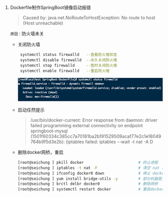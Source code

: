 1. Dockerfile制作SpringBoot镜像启动报错

	> Caused by: java.net.NoRouteToHostException: No route to host (Host unreachable)

	`原因：`防火墙未关

	* 关闭防火墙

		```bash
		 systemctl status firewalld   --查看防火墙状态
		 systemctl disable firewalld  --永久关闭防火墙
		 systemctl stop firewalld     --暂时关闭防火墙
		 systemctl enable firewalld   --重启防火墙 
		```

		![image-20201213231122238](Docker错误集锦.assets/image-20201213231122238.png)

	* 启动任然提示

		> /usr/bin/docker-current: Error response from daemon: driver failed programming external connectivity on endpoint springboot-mysql (1501f60334c385cc7a70181ba2b191529509acaf77e2c1e18049764b9f5d3e2b):  (iptables failed: iptables --wait -t nat -A D

	* 删除docker网桥，重启

		```bash
		[root@seichung ] pkill docker                        # 终止进程
		[root@seichung ] iptables -t nat -F                  # 清空 nat 表的所有链
		[root@seichung ] ifconfig docker0 down               # 停止 docker 默认网桥
		[root@seichung ] yum install bridge-utils -y         # 部分机器是无法使用 brctl，所以需要提前安装
		[root@seichung ] brctl delbr docker0                 # 删除网桥  
		[root@seichung ] systemctl restart docker            # 重启docker
		```

		


